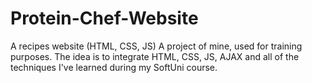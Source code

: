 # Protein-Chef-Website
A recipes website (HTML, CSS, JS)
A project of mine, used for training purposes. The idea is to integrate HTML, CSS, JS, AJAX and all of the techniques I've learned during my SoftUni course.
